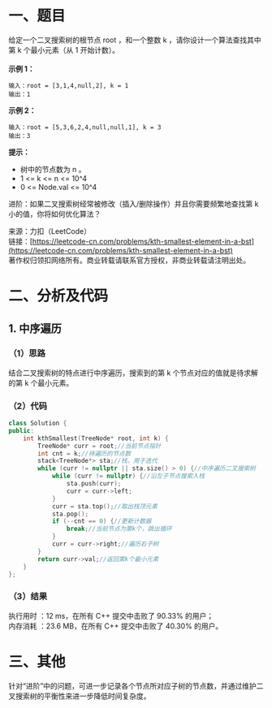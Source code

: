 # 一、题目
给定一个二叉搜索树的根节点 root ，和一个整数 k ，请你设计一个算法查找其中第 k 个最小元素（从 1 开始计数）。    
    
**示例 1：**    
```
输入：root = [3,1,4,null,2], k = 1
输出：1
```
**示例 2：**   
```
输入：root = [5,3,6,2,4,null,null,1], k = 3
输出：3
```
**提示：**    
- 树中的节点数为 n 。
- 1 <= k <= n <= 10^4
- 0 <= Node.val <= 10^4
    
    
进阶：如果二叉搜索树经常被修改（插入/删除操作）并且你需要频繁地查找第 k 小的值，你将如何优化算法？     
     
来源：力扣（LeetCode）     
链接：[https://leetcode-cn.com/problems/kth-smallest-element-in-a-bst](https://leetcode-cn.com/problems/kth-smallest-element-in-a-bst)     
著作权归领扣网络所有。商业转载请联系官方授权，非商业转载请注明出处。    
# 二、分析及代码    
## 1. 中序遍历
### （1）思路
结合二叉搜索树的特点进行中序遍历，搜索到的第 k 个节点对应的值就是待求解的第 k 个最小元素。    
### （2）代码
```cpp
class Solution {
public:
    int kthSmallest(TreeNode* root, int k) {
        TreeNode* curr = root;//当前节点指针
        int cnt = k;//待遍历的节点数
        stack<TreeNode*> sta;//栈，用于迭代
        while (curr != nullptr || sta.size() > 0) {//中序遍历二叉搜索树
            while (curr != nullptr) {//沿左子节点搜索入栈
                sta.push(curr);
                curr = curr->left;
            }
            curr = sta.top();//取出栈顶元素
            sta.pop();
            if (--cnt == 0) {//更新计数器
                break;//当前节点为第k个，跳出循环
            }
            curr = curr->right;//遍历右子树
        }
        return curr->val;//返回第k个最小元素
    }
};
```
### （3）结果
执行用时 ：12 ms，在所有 C++ 提交中击败了 90.33% 的用户；    
内存消耗 ：23.6 MB，在所有 C++ 提交中击败了 40.30% 的用户。      
# 三、其他
针对“进阶”中的问题，可进一步记录各个节点所对应子树的节点数，并通过维护二叉搜索树的平衡性来进一步降低时间复杂度。    
